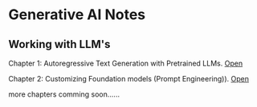 # Generative AI Notes
## Working with LLM's

Chapter 1: Autoregressive Text Generation with Pretrained LLMs. [Open](https://github.com/Gauravsiwal/Generative-AI-Notes/blob/main/Text%20Generation%20using%20LLM.ipynb)

Chapter 2: Customizing Foundation models (Prompt Engineering)). [Open]()

more chapters comming soon......
